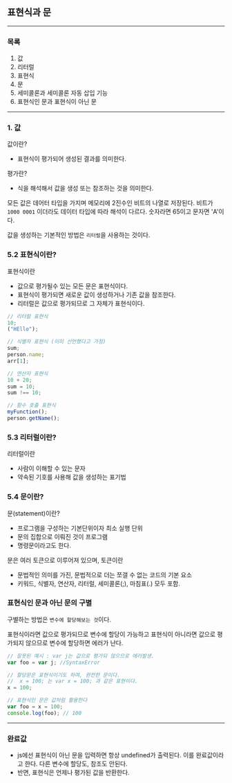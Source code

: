 ## 표현식과 문

---

### 목록

1. 값
2. 리터럴
3. 표현식
4. 문
5. 세미콜론과 세미콜론 자동 삽입 기능
6. 표현식인 문과 표현식이 아닌 문

---

### **1. 값**

값이란?

- 표현식이 평가되어 생성된 결과를 의미한다.

평가란?

- 식을 해석해서 값을 생성 또는 참조하는 것을 의미한다.

모든 값은 데어터 타입을 가지며 메모리에 2진수인 비트의 나열로 저장된다.
비트가 `1000 0001` 이더라도 데이터 타입에 따라 해석이 다르다. 숫자라면 65이고 문자면 'A'이다.

값을 생성하는 기본적인 방법은 `리터럴`을 사용하는 것이다.

### 5.2 표현식이란?

표현식이란

- 값으로 평가될수 있는 모든 문은 표현식이다.
- 표현식이 평가되면 새로운 값이 생성하거나 기존 값을 참조한다.
- 리터럴은 값으로 평가되므로 그 자체가 표현식이다.

```js
// 리터럴 표현식
10;
("HEllo");

// 식별자 표현식 (이미 선언했다고 가정)
sum;
person.name;
arr[1];

// 연산자 표현식
10 + 20;
sum = 10;
sum !== 10;

// 함수 호출 표현식
myFunction();
person.getName();
```

### 5.3 리터럴이란?

리터럴이란

- 사람이 이해할 수 있는 문자
- 약속된 기호를 사용해 값을 생성하는 표기법

### 5.4 문이란?

문(statement)이란?

- 프로그램을 구성하는 기본단위이자 최소 실행 단위
- 문의 집합으로 이뤄진 것이 프로그램
- 명령문이라고도 한다.

문은 여러 토큰으로 이루어져 있으며, 토큰이란

- 문법적인 의미를 가진, 문법적으로 더는 쪼갤 수 없는 코드의 기본 요소
- 키워드, 식별자, 연산자, 리터럴, 세미콜론(;), 마침표(.) 모두 포함.

### 표현식인 문과 아닌 문의 구별

구별하는 방법은 `변수에 할당해보는 것`이다.

표현식이라면 값으로 평가되므로 변수에 할당이 가능하고 표현식이 아니라면 값으로 평가되지 않으므로 변수에 할당하면 에러가 난다.

```js
// 잘못된 예시 : var j는 값으로 평가되 않으므로 에러발생.
var foo = var j; //SyntaxError

// 할당문은 표현식이기도 하며, 완전한 문이다.
//  x = 100; 는 var x = 100; 과 같은 표현이다.
x = 100;

// 표현식인 문은 값처럼 활용한다
var foo = x = 100;
console.log(foo); // 100
```

---

### 완료값

- js에선 표현식이 아닌 문을 입력하면 항상 undefined가 출력된다. 이를 완료값이라고 한다. 다른 변수에 할당도, 참조도 안된다.
- 반면, 표현식은 언제나 평가된 값을 반환한다.
